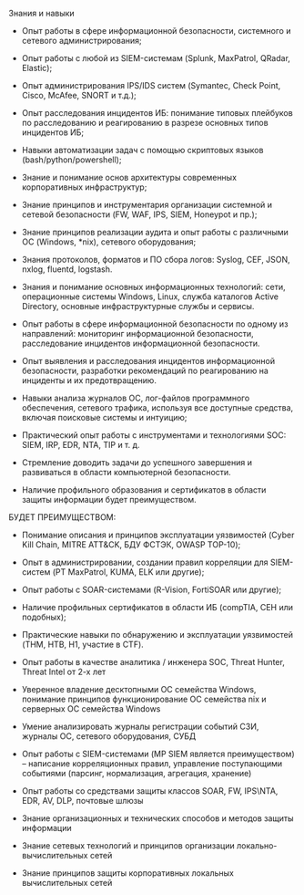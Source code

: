 Знания и навыки

- Опыт работы в сфере информационной безопасности, системного и сетевого администрирования;
- Опыт работы с любой из SIEM-системам (Splunk, MaxPatrol, QRadar, Elastic);
- Опыт администрирования IPS/IDS систем (Symantec, Check Point, Cisco, McAfee, SNORT и т.д.);
- Опыт расследования инцидентов ИБ: понимание типовых плейбуков по расследованию и реагированию в разрезе основных типов инцидентов ИБ;
- Навыки автоматизации задач с помощью скриптовых языков (bash/python/powershell);
- Знание и понимание основ архитектуры современных корпоративных инфраструктур;
- Знание принципов и инструментария организации системной и сетевой безопасности (FW, WAF, IPS, SIEM, Honeypot и пр.);
- Знание принципов реализации аудита и опыт работы с различными ОС (Windows, *nix), сетевого оборудования;
- Знания протоколов, форматов и ПО сбора логов: Syslog, CEF, JSON, nxlog, fluentd, logstash.

- Знания и понимание основных информационных технологий: сети, операционные системы Windows, Linux, служба каталогов Active Directory, основные инфраструктурные службы и сервисы.
- Опыт работы в сфере информационной безопасности по одному из направлений: мониторинг информационной безопасности, расследование инцидентов информационной безопасности.
- Опыт выявления и расследования инцидентов информационной безопасности, разработки рекомендаций по реагированию на инциденты и их предотвращению.
- Навыки анализа журналов ОС, лог-файлов программного обеспечения, сетевого трафика, используя все доступные средства, включая поисковые системы и интуицию;
- Практический опыт работы с инструментами и технологиями SOC: SIEM, IRP, EDR, NTA, TIP и т. д.
- Стремление доводить задачи до успешного завершения и развиваться в области компьютерной безопасности.
- Наличие профильного образования и сертификатов в области защиты информации будет преимуществом.

БУДЕТ ПРЕИМУЩЕСТВОМ:

- Понимание описания и принципов эксплуатации уязвимостей (Cyber Kill Chain, MITRE ATT&CK, БДУ ФСТЭК, OWASP TOP-10);
- Опыт в администрировании, создании правил корреляции для SIEM-систем (PT MaxPatrol, KUMA, ELK или другие);
- Опыт работы с SOAR-системами (R-Vision, FortiSOAR или другие);
- Наличие профильных сертификатов в области ИБ (compTIA, CEH или подобных);
- Практические навыки по обнаружению и эксплуатации уязвимостей (THM, HTB, H1, участие в CTF).

- Опыт работы в качестве аналитика / инженера SOC, Threat Hunter, Threat Intel от 2-х лет
- Уверенное владение десктопными ОС семейства Windows, понимание принципов функционирование ОС семейства nix и серверных ОС семейства Windows
- Умение анализировать журналы регистрации событий СЗИ, журналы ОС, сетевого оборудования, СУБД
- Опыт работы с SIEM-системами (MP SIEM является преимуществом) – написание корреляционных правил, управление поступающими событиями (парсинг, нормализация, агрегация, хранение)
- Опыт работы со средствами защиты классов SOAR, FW, IPS\NTA, EDR, AV, DLP, почтовые шлюзы
- Знание организационных и технических способов и методов защиты информации
- Знание сетевых технологий и принципов организации локально-вычислительных сетей
- Знание принципов защиты корпоративных локальных вычислительных сетей
